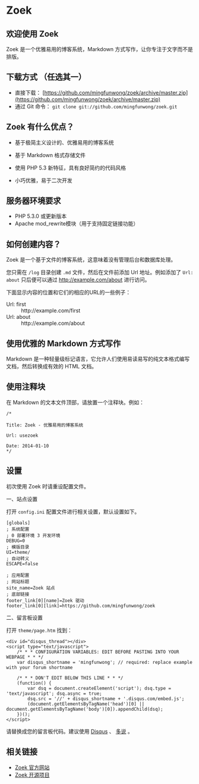 # Zoek

## 欢迎使用 Zoek
Zoek 是一个优雅易用的博客系统，Markdown 方式写作，让你专注于文字而不是排版。

## 下载方式 （任选其一）
- 直接下载： [https://github.com/mingfunwong/zoek/archive/master.zip](https://github.com/mingfunwong/zoek/archive/master.zip)
- 通过 Git 命令： `git clone git://github.com/mingfunwong/zoek.git`

## Zoek 有什么优点？

- 基于极简主义设计的、优雅易用的博客系统

- 基于 Markdown 格式存储文件

- 使用 PHP 5.3 新特征，具有良好简约的代码风格

- 小巧优雅，易于二次开发

## 服务器环境要求
- PHP 5.3.0 或更新版本
- Apache mod_rewrite模块（用于支持固定链接功能）

## 如何创建内容？

Zoek 是一个基于文件的博客系统，这意味着没有管理后台和数据库处理。

您只需在 `/log` 目录创建 `.md` 文件，然后在文件前添加 Url 地址。例如添加了 `Url: about` 只后便可以通过 http://example.com/about 进行访问。

下面显示内容的位置和它们的相应的URL的一些例子：

<dl class="dl-horizontal">
  <dt>Url: first</dt>
	<dd>http://example.com/first</dd>
  <dt>Url: about</dt>
	<dd>http://example.com/about</dd>
</dl>


## 使用优雅的 Markdown 方式写作

Markdown 是一种轻量级标记语言，它允许人们使用易读易写的纯文本格式编写文档，然后转换成有效的 HTML 文档。


## 使用注释块

在 Markdown 的文本文件顶部，请放置一个注释块。例如：

	/*

	Title: Zoek - 优雅易用的博客系统
	
	Url: usezoek

	Date: 2014-01-10
	*/


## 设置

初次使用 Zoek 时请重设配置文件。

一、站点设置

打开 `config.ini` 配置文件进行相关设置，默认设置如下。

	[globals]
	; 系统配置
	; 0 部署环境 3 开发环境
	DEBUG=0
	; 模版目录
	UI=theme/
	; 自动转义
	ESCAPE=false
	
	; 应用配置
	; 网站标题
	site_name=Zoek 站点
	; 底部链接
	footer_link[0][name]=Zoek 驱动
	footer_link[0][link]=https://github.com/mingfunwong/zoek

二、留言板设置

打开 `theme/page.htm` 找到：

	<div id="disqus_thread"></div>
	<script type="text/javascript">
		/* * * CONFIGURATION VARIABLES: EDIT BEFORE PASTING INTO YOUR WEBPAGE * * */
		var disqus_shortname = 'mingfunwong'; // required: replace example with your forum shortname

		/* * * DON'T EDIT BELOW THIS LINE * * */
		(function() {
			var dsq = document.createElement('script'); dsq.type = 'text/javascript'; dsq.async = true;
			dsq.src = '//' + disqus_shortname + '.disqus.com/embed.js';
			(document.getElementsByTagName('head')[0] || document.getElementsByTagName('body')[0]).appendChild(dsq);
		})();
	</script>

请替换成您的留言板代码。建议使用 [Disqus](http://disqus.com/) 、 [多说](http://duoshuo.com/) 。

## 相关链接

- [Zoek 官方网站](http://mingfunwong.com/zoek)
- [Zoek 开源项目](https://github.com/mingfunwong/zoek)
